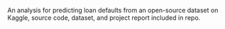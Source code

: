An analysis for predicting loan defaults from an open-source dataset on Kaggle, source code, dataset, and project report included in repo.
